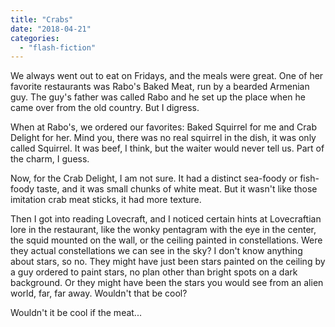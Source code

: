 ```yaml
---
title: "Crabs"
date: "2018-04-21"
categories: 
  - "flash-fiction"
---
```


We always went out to eat on Fridays, and the meals were great. One of her favorite restaurants was Rabo's Baked Meat, run by a bearded Armenian guy. The guy's father was called Rabo and he set up the place when he came over from the old country. But I digress.

When at Rabo's, we ordered our favorites: Baked Squirrel for me and Crab Delight for her. Mind you, there was no real squirrel in the dish, it was only called Squirrel. It was beef, I think, but the waiter would never tell us. Part of the charm, I guess.

Now, for the Crab Delight, I am not sure. It had a distinct sea-foody or fish-foody taste, and it was small chunks of white meat. But it wasn't like those imitation crab meat sticks, it had more texture.

Then I got into reading Lovecraft, and I noticed certain hints at Lovecraftian lore in the restaurant, like the wonky pentagram with the eye in the center, the squid mounted on the wall, or the ceiling painted in constellations. Were they actual constellations we can see in the sky? I don't know anything about stars, so no. They might have just been stars painted on the ceiling by a guy ordered to paint stars, no plan other than bright spots on a dark background. Or they might have been the stars you would see from an alien world, far, far away. Wouldn't that be cool?

Wouldn't it be cool if the meat...
